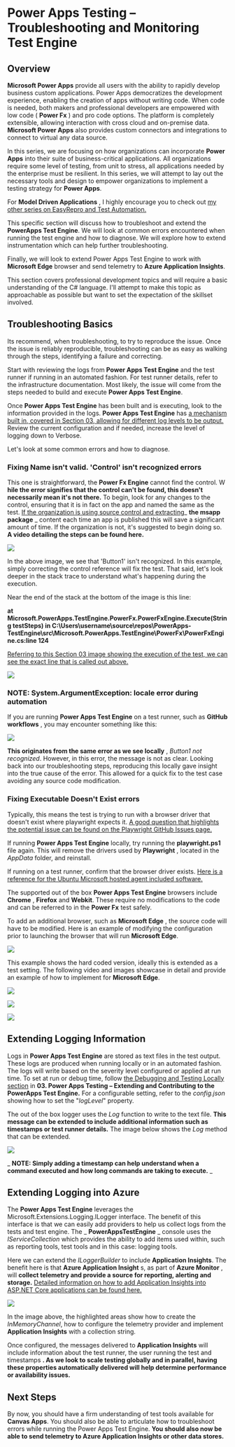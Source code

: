 # Power Apps Testing – Troubleshooting and Monitoring Test Engine

## Overview

**Microsoft Power Apps** provide all users with the ability to rapidly develop business custom applications. Power Apps democratizes the development experience, enabling the creation of apps without writing code. When code is needed, both makers and professional developers are empowered with low code ( **Power Fx** ) and pro code options. The platform is completely extensible, allowing interaction with cross cloud and on-premise data. **Microsoft Power Apps** also provides custom connectors and integrations to connect to virtual any data source.

In this series, we are focusing on how organizations can incorporate **Power Apps** into their suite of business-critical applications. All organizations require some level of testing, from unit to stress, all applications needed by the enterprise must be resilient. In this series, we will attempt to lay out the necessary tools and design to empower organizations to implement a testing strategy for **Power Apps**.

For **Model Driven Applications** , I highly encourage you to check out [my other series on EasyRepro and Test Automation.](https://community.dynamics.com/365/b/crminthefield/posts/test-automation-and-easyrepro-01---overview-and-getting-started)

This specific section will discuss how to troubleshoot and extend the **PowerApps Test Engine**. We will look at common errors encountered when running the test engine and how to diagnose. We will explore how to extend instrumentation which can help further troubleshooting.

Finally, we will look to extend Power Apps Test Engine to work with **Microsoft Edge** browser and send telemetry to **Azure Application Insights**.

This section covers professional development topics and will require a basic understanding of the C# language. I'll attempt to make this topic as approachable as possible but want to set the expectation of the skillset involved.

## Troubleshooting Basics

Its recommend, when troubleshooting, to try to reproduce the issue. Once the issue is reliably reproducible, troubleshooting can be as easy as walking through the steps, identifying a failure and correcting.

Start with reviewing the logs from **Power Apps Test Engine** and the test runner if running in an automated fashion. For test runner details, refer to the infrastructure documentation. Most likely, the issue will come from the steps needed to build and execute **Power Apps Test Engine**.

Once **Power Apps Test Engine** has been built and is executing, look to the information provided in the logs. **Power Apps Test Engine** has [a mechanism built in, covered in Section 03, allowing for different log levels to be output.](https://github.com/aliyoussefi/TestingPowerPlatform/blob/main/docs/Blogs/03%20Power%20Apps%20Testing%20-%20Extending%20Power%20Apps%20Test%20Engine.md#configuring-debug-properties) Review the current configuration and if needed, increase the level of logging down to Verbose.

Let's look at some common errors and how to diagnose.

### Fixing Name isn't valid. 'Control' isn't recognized errors

This one is straightforward, the **Power Fx Engine** cannot find the control. W **hile the error signifies that the control can't be found, this doesn't necessarily mean it's not there.** To begin, look for any changes to the control, ensuring that it is in fact on the app and named the same as the test. [If the organization is using source control and extracting](https://learn.microsoft.com/en-us/power-platform/developer/cli/reference/canvas#pac-canvas-unpack)_ **the msapp package** _ content each time an app is published this will save a significant amount of time. If the organization is not, it's suggested to begin doing so. **A video detailing the steps can be found here.**

![](/docs/artifacts/TestEngine/PowerFxEngine.ControlNotFoundErrorStackTrace.JPG)

In the above image, we see that 'Button1' isn't recognized. In this example, simply correcting the control reference will fix the test. That said, let's look deeper in the stack trace to understand what's happening during the execution.

Near the end of the stack at the bottom of the image is this line:

**at Microsoft.PowerApps.TestEngine.PowerFx.PowerFxEngine.Execute(String testSteps) in C:\Users\username\source\repos\PowerApps-TestEngine\src\Microsoft.PowerApps.TestEngine\PowerFx\PowerFxEngine.cs:line 124**

[Referring to this Section 03 image showing the execution of the test, we can see the exact line that is called out above.](https://github.com/aliyoussefi/TestingPowerPlatform/blob/main/docs/Blogs/03%20Power%20Apps%20Testing%20-%20Extending%20Power%20Apps%20Test%20Engine.md#defining-the-execute-function)

![](/docs/artifacts/TestEngine/PowerFxEngine.Execute.JPG)

### NOTE: System.ArgumentException: locale error during automation

If you are running **Power Apps Test Engine** on a test runner, such as **GitHub workflows** , you may encounter something like this:

![](//docs/artifacts/TestEngine/PowerFxEngine.ArgumentExceptionLocale.GitHubStackTrace.JPG)

**This originates from the same error as we see locally** , _Button1 not recognized_. However, in this error, the message is not as clear. Looking back into our troubleshooting steps, reproducing this locally gave insight into the true cause of the error. This allowed for a quick fix to the test case avoiding any source code modification.

### Fixing Executable Doesn't Exist errors

Typically, this means the test is trying to run with a browser driver that doesn't exist where playwright expects it. [A good question that highlights the potential issue can be found on the Playwright GitHub Issues page.](../%5BQuestion%5D%20Chromium%20distribution%20'msedge-canary'%20is%20not%20found%20%C2%B7%20Issue%20#15859%20%C2%B7%20microsoft/playwright%20(github.com))

If running **Power Apps Test Engine** locally, try running the **playwright.ps1** file again. This will remove the drivers used by **Playwright** , located in the _AppData_ folder, and reinstall.

If running on a test runner, confirm that the browser driver exists. [Here is a reference for the Ubuntu Microsoft hosted agent included software.](https://github.com/actions/runner-images/blob/main/images/linux/Ubuntu2204-Readme.md)

The supported out of the box **Power Apps Test Engine** browsers include **Chrome** , **Firefox** and **Webkit**. These require no modifications to the code and can be referred to in the **Power Fx** test safely.

To add an additional browser, such as **Microsoft Edge** , the source code will have to be modified. Here is an example of modifying the configuration prior to launching the browser that will run **Microsoft Edge**.

![](/docs/artifacts/TestEngine/Playwright.BrowserConfigurations.MsEdge.JPG)

This example shows the hard coded version, ideally this is extended as a test setting. The following video and images showcase in detail and provide an example of how to implement for **Microsoft Edge**.

![](/docs/artifacts/TestEngine/Playwright.BrowserConfigurations.Channel.JPG)

![](/docs/artifacts/TestEngine/Playwright.BrowserConfigurations.MsEdge.FromtestPlan.JPG)

![](/docs/artifacts/TestEngine/TestPlan.MsEdge.JPG)

## Extending Logging Information

Logs in **Power Apps Test Engine** are stored as text files in the test output. These logs are produced when running locally or in an automated fashion. The logs will write based on the severity level configured or applied at run time. To set at run or debug time, follow [the Debugging and Testing Locally section](https://github.com/aliyoussefi/TestingPowerPlatform/blob/main/docs/Blogs/03%20Power%20Apps%20Testing%20-%20Extending%20Power%20Apps%20Test%20Engine.md#debugging-and-testing-locally) in **03. Power Apps Testing – Extending and Contributing to the PowerApps Test Engine.** For a configurable setting, refer to the _config.json_ showing how to set the "_logLevel_" property.

The out of the box logger uses the _Log_ function to write to the text file. **This message can be extended to include additional information such as timestamps or test runner details.** The image below shows the _Log_ method that can be extended.

![](/docs/artifacts/TestEngine/TestLogger.Extend.JPG)

_ **NOTE: Simply adding a timestamp can help understand when a command executed and how long commands are taking to execute.** _

## Extending Logging into Azure

The **Power Apps Test Engine** leverages the Microsoft.Extensions.Logging.ILogger interface. The benefit of this interface is that we can easily add providers to help us collect logs from the tests and test engine. The _ **PowerAppsTestEngine** _ console uses the _IServiceCollection_ which provides the ability to add items used within, such as reporting tools, test tools and in this case: logging tools.

Here we can extend the _ILoggerBuilder_ to include **Application Insights**. The benefit here is that **Azure Application Insight** s, as part of **Azure Monitor** , will **collect telemetry and provide a source for reporting, alerting and storage.** [Detailed information on how to add Application Insights into ASP.NET Core applications can be found here.](https://learn.microsoft.com/en-us/azure/azure-monitor/app/asp-net-core?tabs=netcorenew%2Cnetcore6)

![](/docs/artifacts/TestEngine/PowerAppsTestEngine.ILoggerExtension.AddAppInsightsWithConnectionString.JPG)

In the image above, the highlighted areas show how to create the *InMemoryChannel*, how to configure the telemetry provider and implement **Application Insights** with a collection string.

Once configured, the messages delivered to **Application Insights** will include information about the test runner, the user running the test and timestamps **. As we look to scale testing globally and in parallel, having these properties automatically delivered will help determine performance or availability issues.**

## Next Steps

By now, you should have a firm understanding of test tools available for **Canvas Apps**. You should also be able to articulate how to troubleshoot errors while running the Power Apps Test Engine. **You should also now be able to send telemetry to Azure Application Insights or  other data stores.**
